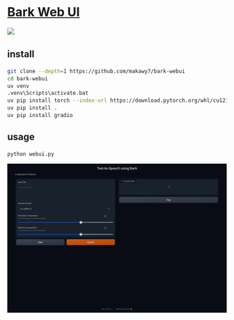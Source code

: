 # [Bark Web UI](https://github.com/makawy7/bark-webui)

![](https://img.shields.io/github/license/makawy7/bark-webui)

## install

```sh
git clone --depth=1 https://github.com/makawy7/bark-webui
cd bark-webui
uv venv
.venv\Scripts\activate.bat
uv pip install torch --index-url https://download.pytorch.org/whl/cu121
uv pip install .
uv pip install gradio
```

## usage

```sh
python webui.py
```

![bark-webui](/_image/optWeb/bark-webui.png)
